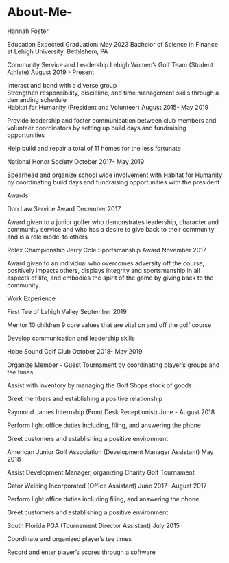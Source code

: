 # About-Me-
Hannah Foster 

Education							                             Expected Graduation: May 2023
Bachelor of Science in Finance at Lehigh University, Bethlehem, PA 

Community Service and Leadership 
Lehigh Women’s Golf  Team   (Student Athlete) 							August 2019 - Present

Interact and bond with a diverse group  
Strengthen responsibility, discipline, and time management skills through a demanding schedule  						
Habitat for Humanity (President and Volunteer) 		                  August 2015- May 2019	

Provide leadership and foster communication between club members and volunteer coordinators by setting up build days and fundraising opportunities

Help build and repair a total of 11 homes for the less fortunate 

National Honor Society					                October 2017- May 2019 

Spearhead and organize school wide involvement with Habitat for Humanity by coordinating build days and fundraising opportunities with the president	

Awards 

Don Law Service Award 						                   December 2017 

Award given to a junior golfer who demonstrates leadership, character and community service and who has a desire to give back to their community and is a role model to others 

Rolex Championship Jerry Cole Sportsmanship Award 		                  November 2017

Award given to an individual who overcomes adversity off the course, positively impacts others, displays integrity and sportsmanship in all aspects of life, and embodies the spirit of the game by giving back to the community. 
	                                      	
Work Experience

First Tee of Lehigh Valley 							     September 2019 

Mentor 10 children 9 core values that are vital on and off the golf course 

Develop communication and leadership skills 

Hobe Sound Golf Club 				           	              October 2018- May 2019

Organize Member - Guest Tournament by coordinating player’s groups and tee times

Assist with inventory by managing the Golf Shops stock of goods 

Greet members and establishing a positive relationship 

Raymond James Internship (Front Desk Receptionist) 	           	           June - August 2018 

Perform light office duties including, filing, and answering the phone 

Greet customers and establishing a positive environment 

American Junior Golf Association 	(Development Manager Assistant)	               May 2018 

Assist Development Manager, organizing Charity Golf Tournament 

Gator Welding Incorporated (Office Assistant) 		               June 2017- August 2017

Perform light office duties including filing, and answering the phone 

Greet customers and establishing a positive environment 

South Florida PGA (Tournament Director Assistant) 		                           July 2015

Coordinate and organized player’s tee times 

Record and enter player’s scores through a software 	
